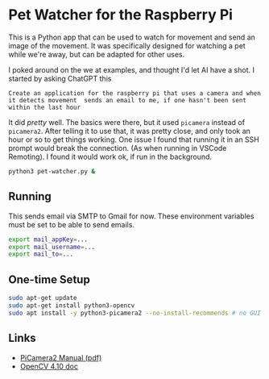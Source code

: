 # Pet Watcher for the Raspberry Pi

This is a Python app that can be used to watch for movement and send an image of the movement. It was specifically designed for watching a pet while we're away, but can be adapted for other uses.

I poked around on the we at examples, and thought I'd let AI have a shot. I started by asking ChatGPT this

```text
Create an application for the raspberry pi that uses a camera and when it detects movement  sends an email to me, if one hasn't been sent within the last hour
```

It did _pretty_ well. The basics were there, but it used `picamera` instead of `picamera2`. After telling it to use that, it was pretty close, and only took an hour or so to get things working. One issue I found that running it in an SSH prompt would break the connection. (As when running in VSCode Remoting). I found it would work ok, if run in the background.

```bash
python3 pet-watcher.py &
```

## Running

This sends email via SMTP to Gmail for now. These environment variables must be set to be able to send emails.

```bash
export mail_appKey=...
export mail_username=...
export mail_to=...
```

## One-time Setup

```bash
sudo apt-get update
sudo apt-get install python3-opencv
sudo apt install -y python3-picamera2 --no-install-recommends # no GUI dependencies
```

## Links

- [PiCamera2 Manual (pdf)](https://datasheets.raspberrypi.com/camera/picamera2-manual.pdf)
- [OpenCV 4.10 doc](https://docs.opencv.org/4.10.0/)